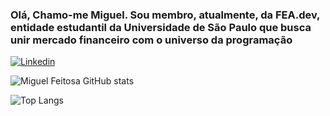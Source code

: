 ### Olá, Chamo-me Miguel. Sou membro, atualmente, da FEA.dev, entidade estudantil da Universidade de São Paulo que busca unir mercado financeiro com o universo da programação

[![Linkedin](https://img.shields.io/badge/LinkedIn-0077B5?style=for-the-badge&logo=linkedin&logoColor=white)](www.linkedin.com/in/miguel-feitosa-b50b052b0)

![Miguel Feitosa GitHub stats](https://github-readme-stats.vercel.app/api?username=Miguelrfeitosa2&hide=contribs,prs)

![Top Langs](https://github-readme-stats.vercel.app/api/top-langs/?username=Miguelrfeitosa2&layout=compact)

